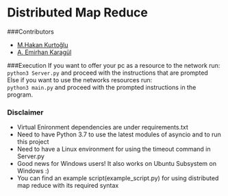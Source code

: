 # Distributed Map Reduce

###Contributors  
- [M.Hakan Kurtoğlu](https://github.com/memhak)  
- [A. Emirhan Karagül](https://github.com/emir350z)

###Execution
If you want to offer your pc as a resource to the network run:  
`python3 Server.py` and proceed with the instructions that are prompted  
Else if you want to use the networks resources run:  
`python3 main.py` and proceed with the prompted instructions in the program.

### Disclaimer  
- Virtual Enironment dependencies are under requirements.txt
- Need to have Python 3.7 to use the latest modules of asyncio and to run this project
- Need to have a Linux environment for using the timeout command in Server.py 
- Good news for Windows users! It also works on Ubuntu Subsystem on Windows :)
- You can find an example script(example_script.py) for using distributed map reduce with its required syntax
